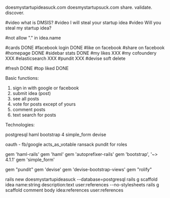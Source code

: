 doesmystartupideasuck.com
doesmystartupsuck.com
share. validate. discover.

#video what is DMSIS?
#video I will steal your startup idea
#video Will you steal my startup idea?

#not allow "." in idea.name

#cards DONE
#facebook login DONE
#like on facebook
#share on facebook
#homepage DONE
#sidebar stats DONE
#my likes XXX
#my cofoundery XXX
#elasticsearch XXX
#pundit XXX
#devise soft delete

#fresh DONE
#top liked DONE

Basic functions: 
1) sign in with google or facebook
2) submit idea (post)
3) see all posts
4) vote for posts except of yours
5) comment posts
6) text search for posts

Technologies:

postgresql
haml
bootstrap 4
simple_form
devise

oauth - fb/google
acts_as_votable
ransack
pundit for roles


gem 'haml-rails'
gem 'haml'
gem 'autoprefixer-rails'
gem 'bootstrap', '~> 4.1.1'
gem 'simple_form'

gem "pundit"
gem 'devise'
gem 'devise-bootstrap-views'
gem "rolify"


rails new doesmystartupideasuck --database=postgresql
rails g scaffold idea name:string description:text user:references --no-stylesheets
rails g scaffold comment body idea:references user:references

